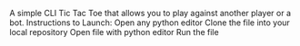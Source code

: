 A simple CLI Tic Tac Toe that allows you to play against another player or a bot. 
Instructions to Launch:
Open any python editor 
Clone the file into your local repository 
Open file with python editor 
Run the file

